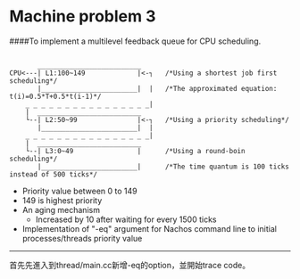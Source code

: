 # Machine problem 3

####To implement a multilevel feedback queue for CPU scheduling.

```

       __________________________
CPU<---| L1:100~149             |<-┐   /*Using a shortest job first scheduling*/
       |________________________|  |   /*The approximated equation: t(i)=0.5*T+0.5*t(i-1)*/
    _ _ _ _ _ _ _ _ _ _ _ _ _ _ _ _| 
    |  __________________________      
    └--| L2:50~99               |<-┐   /*Using a priority scheduling*/
       |________________________|  |
    _ _ _ _ _ _ _ _ _ _ _ _ _ _ _ _| 
    |  __________________________
    └--| L3:0~49                |      /*Using a round-boin scheduling*/
       |________________________|      /*The time quantum is 100 ticks instead of 500 ticks*/

```
* Priority value between 0 to 149
* 149 is highest priority
* An aging mechanism
  * Increased by 10 after waiting for every 1500 ticks
* Implementation of "-eq" argument for Nachos command line to initial processes/threads priority value


--------------------------------------------
首先先進入到thread/main.cc新增-eq的option，並開始trace code。
```C++

```